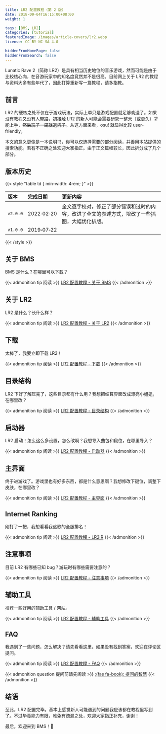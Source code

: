 ```yaml
---
title: LR2 配置教程（第 2 版）
date: 2018-09-04T16:15:00+08:00
weight: 1

tags: [BMS, LR2]
categories: [tutorial]
featuredImage: /images/article-covers/lr2.webp
license: CC BY-NC-SA 4.0

hiddenFromHomePage: false
hiddenFromSearch: false
---
```


Lunatic Rave 2（简称 LR2）是具有相当历史地位的音乐游戏，然而可能是由于比较核心向，在音游玩家中的知名度竟然并不是很高。目前网上关于 LR2 的教程与资料大多有些年代了，因此打算重新写一篇教程，请多指教。

<!--more-->

## 前言

LR2 的硬核之处不仅在于游戏玩法，实际上单只是游戏配置就足够劝退了。如果没有教程又没有人带路，初接触 LR2 的新人可能会需要研究一整天（或更久）才能上手，~~然后玩了一周就退坑了~~。从这方面来看，osu! 就显得比较 user-friendly。

本文的意义更像是一本说明书，你可以仅选择需要的部分阅读，并善用本站提供的搜索功能。若有不正确之处欢迎大家指正。由于正文篇幅较长，因此拆分成了几个部分。

## 版本历史

{{< style "table td { min-width: 4rem; }" >}}

| 版本     | 完成日期   | 更新内容                                                                                       |
| :------- | :--------- | :--------------------------------------------------------------------------------------------- |
| `v2.0.0` | 2022‑02‑20 | 全文逐字校对，修正了部分错误和过时的内容，改进了全文的表述方式，增改了一些插图，大幅优化排版。 |
| `v1.0.0` | 2019‑07‑22 |                                                                                                |

{{< /style >}}

## 关于 BMS

BMS 是什么？在哪里可以下载？

{{< admonition tip 阅读 >}}
[LR2 配置教程 - 关于 BMS](../about-bms)
{{< /admonition >}}

## 关于 LR2

LR2 是什么？长什么样？

{{< admonition tip 阅读 >}}
[LR2 配置教程 - 关于 LR2](../about-lr2)
{{< /admonition >}}

## 下载

太棒了，我要立即下载 LR2！

{{< admonition tip 阅读 >}}
[LR2 配置教程 - 下载](../download)
{{< /admonition >}}

## 目录结构

LR2 下好了解压完了，这些目录都有什么用？我想把结算界面改成漂亮小姐姐，在哪里改？

{{< admonition tip 阅读 >}}
[LR2 配置教程 - 目录结构](../directory-structure)
{{< /admonition >}}

## 启动器

LR2 启动！怎么这么多设置，怎么改啊？我想导入曲包和段位，在哪里导入？

{{< admonition tip 阅读 >}}
[LR2 配置教程 - 启动器](../launcher)
{{< /admonition >}}

## 主界面

终于进游戏了。游戏里也有好多东西，都是什么意思啊？我想修改下键位，调整下皮肤，在哪里改？

{{< admonition tip 阅读 >}}
[LR2 配置教程 - 主界面](../body)
{{< /admonition >}}

## Internet Ranking

刚打了一把，我想看看我这歌的全服排名！

{{< admonition tip 阅读 >}}
[LR2 配置教程 - LR2IR](../internet-ranking)
{{< /admonition >}}

## 注意事项

目前 LR2 有哪些已知 bug？游玩时有哪些需要注意的？

{{< admonition tip 阅读 >}}
[LR2 配置教程 - 注意事项](../notices)
{{< /admonition >}}

## 辅助工具

推荐一些好用的辅助工具 / 网站。

{{< admonition tip 阅读 >}}
[LR2 配置教程 - 辅助工具](../tools)
{{< /admonition >}}

## FAQ

我遇到了一些问题，怎么解决？请先看看这里，如果没有找到答案，欢迎在评论区提问。

{{< admonition tip 阅读 >}}
[LR2 配置教程 - FAQ](../faq)
{{< /admonition >}}

{{< admonition question 提问前请先阅读 >}}
[:(fas fa-book):  提问的智慧](https://github.com/ryanhanwu/How-To-Ask-Questions-The-Smart-Way/blob/main/README-zh_CN.md)
{{< /admonition >}}

## 结语

至此，LR2 配置完毕。基本上感觉新人可能遇到的问题我应该都在教程里写到了。不过毕竟能力有限，难免有疏漏之处，欢迎大家指正补充，谢谢！

最后，欢迎来到 BMS！:tada:
